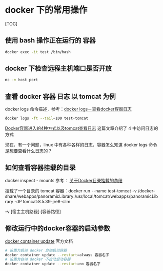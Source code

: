 # docker 下的常用操作

[TOC]

## 使用 bash 操作正在运行的 容器

```sh
docker exec -it test /bin/bash
```

## docker 下检查远程主机端口是否开放

```sh
nc -v host port
```

## 查看 docker 容器 日志 以 tomcat 为例

docker logs 命令描述，参考：[docker logs－查看docker容器日志][4.1]


```sh
docker logs -ft --tail=100 test-tomcat
```

[Docker容器进入的4种方式以及tomcat查看日志][4.2] 这篇文章介绍了 4 中访问日志的方式

现在，有一个问题，linux 中有各种各样的日志，容器怎么知道 docker logs 命令是想要查看什么日志的？

[4.1]:(https://www.cnblogs.com/gylhaut/p/9317843.html)
[4.2]:(http://www.cnblogs.com/gyadmin/p/7814256.html)

## 如何查看容器挂载的目录

docker inspect - mounts 参考： [关于Docker目录挂载的总结][5.1]

[5.1]:https://www.cnblogs.com/ivictor/p/4834864.html

挂载了一个目录的 tomcat 容器：docker run --name test-tomcat -v /docker-share/webapps/panoramicLibrary:/usr/local/tomcat/webapps/panoramicLibrary -dP tomcat:8.5.39-jre8-slim

-v [宿主主机路径]:[容器路径]

## 修改运行中的docker容器的启动参数

[docker container update](https://docs.docker.com/engine/reference/commandline/container_update/) 官方文档

```sh
# 设置为启动 docker 自动启动容器
docker container update --restart=always 容器名字
# 设置为自动 docker 不自动启动容器
docker container update --restart=no 容器名字
```